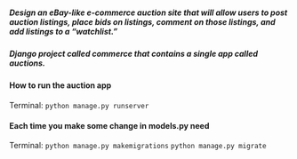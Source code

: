 ##### Design an eBay-like e-commerce auction site that will allow users to post auction listings, place bids on listings, comment on those listings, and add listings to a “watchlist.”
##### Django project called commerce that contains a single app called auctions.
#### How to run the auction app
Terminal: ```python manage.py runserver```

#### Each time you make some change in models.py need 
Terminal:
```python manage.py makemigrations``` 
```python manage.py migrate```
